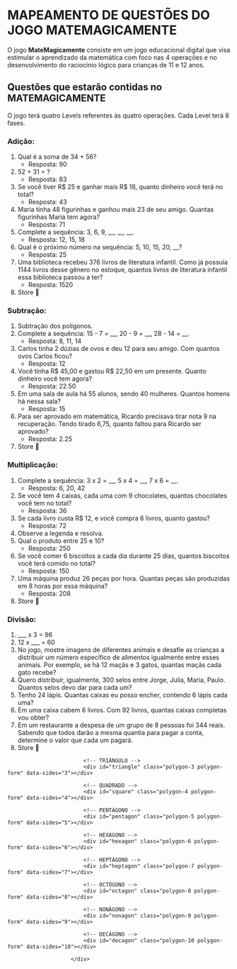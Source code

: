 # MAPEAMENTO DE QUESTÕES DO JOGO MATEMAGICAMENTE

O jogo **MateMagicamente** consiste em um jogo educacional digital que visa estimular o aprendizado da matemática com foco nas 4 operações e no desenvolvimento do raciocínio lógico para crianças de 11 e 12 anos.

## Questões que estarão contidas no MATEMAGICAMENTE

O jogo terá quatro Levels referentes às quatro operações. Cada Level terá 8 fases.

### Adição:

1. Qual é a soma de 34 + 56? 
   - Resposta: 90
2. 52 + 31 = ?
   - Resposta: 83
3. Se você tiver R$ 25 e ganhar mais R$ 18, quanto dinheiro você terá no total?
   - Resposta: 43
4. Maria tinha 48 figurinhas e ganhou mais 23 de seu amigo. Quantas figurinhas Maria tem agora?
   - Resposta: 71
5. Complete a sequência: 3, 6, 9, __, __, __.
   - Resposta: 12, 15, 18
6. Qual é o próximo número na sequência: 5, 10, 15, 20, __?
   - Resposta: 25
7. Uma biblioteca recebeu 376 livros de literatura infantil. Como já possuía 1144 livros desse gênero no estoque, quantos livros de literatura infantil essa biblioteca passou a ter?
   - Resposta: 1520
8. Store 🏬

### Subtração:

1. Subtração dos polígonos.
2. Complete a sequência: 15 - 7 = __, 20 - 9 = __, 28 - 14 = __.
   - Resposta: 8, 11, 14
3. Carlos tinha 2 dúzias de ovos e deu 12 para seu amigo. Com quantos ovos Carlos ficou?
   - Resposta: 12
4. Você tinha R$ 45,00 e gastou R$ 22,50 em um presente. Quanto dinheiro você tem agora?
   - Resposta: 22.50
5. Em uma sala de aula há 55 alunos, sendo 40 mulheres. Quantos homens há nessa sala?
   - Resposta: 15
6. Para ser aprovado em matemática, Ricardo precisava tirar nota 9 na recuperação. Tendo tirado 6,75, quanto faltou para Ricardo ser aprovado?
   - Resposta: 2.25
7. Store 🏬

### Multiplicação:

1. Complete a sequência: 3 x 2 = __, 5 x 4 = __, 7 x 6 = __.
   - Resposta: 6, 20, 42
2. Se você tem 4 caixas, cada uma com 9 chocolates, quantos chocolates você tem no total?
   - Resposta: 36
3. Se cada livro custa R$ 12, e você compra 6 livros, quanto gastou?
   - Resposta: 72
4. Observe a legenda e resolva.
5. Qual o produto entre 25 e 10?
   - Resposta: 250
6. Se você comer 6 biscoitos a cada dia durante 25 dias, quantos biscoitos você terá comido no total?
   - Resposta: 150
7. Uma máquina produz 26 peças por hora. Quantas peças são produzidas em 8 horas por essa máquina?
   - Resposta: 208
8. Store 🏬

### Divisão:

1. ___ x 3 = 96
2. 12 x ___ = 60
3. No jogo, mostre imagens de diferentes animais e desafie as crianças a distribuir um número específico de alimentos igualmente entre esses animais. Por exemplo, se há 12 maçãs e 3 gatos, quantas maçãs cada gato recebe?
4. Quero distribuir, igualmente, 300 selos entre Jorge, Julia, Maria, Paulo. Quantos selos devo dar para cada um?
5. Tenho 24 lápis. Quantas caixas eu posso encher, contendo 6 lápis cada uma?
6. Em uma caixa cabem 6 livros. Com 92 livros, quantas caixas completas vou obter?
7. Em um restaurante a despesa de um grupo de 8 pessoas foi 344 reais. Sabendo que todos darão a mesma quantia para pagar a conta, determine o valor que cada um pagará.
8. Store 🏬

<div id="polygons" id="polygons">

                            <!-- TRIÂNGULO -->
                            <div id="triangle" class="polygon-3 polygon-form" data-sides="3"></div>

                            <!-- QUADRADO -->
                            <div id="square" class="polygon-4 polygon-form" data-sides="4"></div>

                            <!-- PENTÁGONO -->
                            <div id="pentagon" class="polygon-5 polygon-form" data-sides="5"></div>

                            <!-- HEXÁGONO -->
                            <div id="hexagon" class="polygon-6 polygon-form" data-sides="6"></div>

                            <!-- HEPTÁGONO -->
                            <div id="heptagon" class="polygon-7 polygon-form" data-sides="7"></div>

                            <!-- OCTÓGONO -->
                            <div id="octagon" class="polygon-8 polygon-form" data-sides="8"></div>

                            <!-- NONÁGONO -->
                            <div id="nonagon" class="polygon-9 polygon-form" data-sides="9"></div>

                            <!-- DECÁGONO -->
                            <div id="decagon" class="polygon-10 polygon-form" data-sides="10"></div>

                        </div>

